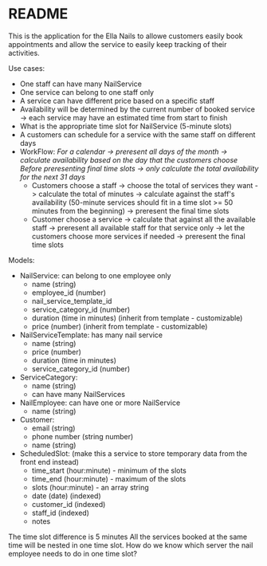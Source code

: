 # README

This is the application for the Ella Nails to allowe customers easily book appointments
and allow the service to easily keep tracking of their activities.

Use cases:
  - One staff can have many NailService
  - One service can belong to one staff only
  - A service can have different price based on a specific staff
  - Availability will be determined by the current number of booked service ->
  each service may have an estimated time from start to finish
  - What is the appropriate time slot for NailService (5-minute slots)
  - A customers can schedule for a service with the same staff on different days
  - WorkFlow:
  *For a calendar -> preresent all days of the month -> calculate availability based on the day that the customers choose*
  *Before preresenting final time slots -> only calculate the total availability for the next 31 days*
    - Customers choose a staff -> choose the total of services they want
      -> calculate the total of minutes
      -> calculate against the staff's availability (50-minute services should fit in a time slot >= 50 minutes from the beginning)
      -> preresent the final time slots
    - Customer choose a service
      -> calculate that against all the available staff -> preresent all available staff for that service only
      -> let the customers choose more services if needed
      -> preresent the final time slots

Models:
  - NailService: can belong to one employee only
    - name (string)
    - employee_id (number)
    - nail_service_template_id
    - service_category_id (number)
    - duration (time in minutes) (inherit from template - customizable)
    - price (number) (inherit from template - customizable)
  - NailServiceTemplate: has many nail service
    - name (string)
    - price (number)
    - duration (time in minutes)
    - service_category_id (number)
  - ServiceCategory:
    - name (string)
    - can have many NailServices
  - NailEmployee: can have one or more NailService
    - name (string)
  - Customer:
    - email (string)
    - phone number (string number)
    - name (string)
  - ScheduledSlot: (make this a service to store temporary data from the front end instead)
    - time_start (hour:minute) - minimum of the slots
    - time_end (hour:minute) - maximum of the slots
    - slots (hour:minute) - an array string
    - date (date) (indexed)
    - customer_id (indexed)
    - staff_id (indexed)
    - notes

  The time slot difference is 5 minutes
  All the services booked at the same time will be nested in one time slot.
  How do we know which server the nail employee needs to do in one time slot?


